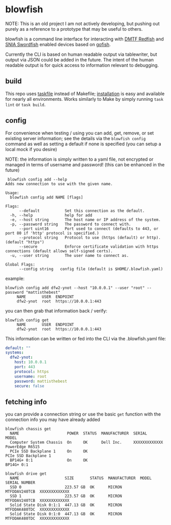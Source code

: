 # blowfish

NOTE: This is an old project I am not actively developing, but pushing out purely as a reference to a prototype that may be useful to others.

blowfish is a command line interface for interacting with [DMTF
Redfish](https://www.dmtf.org/standards/redfish) and [SNIA
Swordfish](https://www.snia.org/forums/smi/swordfish) enabled devices based on [gofish](https://github.com/stmcginnis/gofish).

Currently the CLI is based on human readable output via tablewriter, but output via JSON could be added in the future. The intent of the human readable output is for quick access to information relevant to debugging.

## build

This repo uses [taskfile](https://taskfile.dev/#/usage) instead of Makefile; [installation](https://taskfile.dev/#/installation) is easy and available for nearly all environments. Works similarly to Make by simply running `task lint` or `task build`.

## config

For convenience when testing / using you can add, get, remove, or set existing server information; see the details via the `blowfish config` command as well as setting a default if none is specified (you can setup a local mock if you desire)

NOTE: the information is simply written to a yaml file, not encrypted or managed in terms of username and password! (this can be enhanced in the future)

```
 blowfish config add --help
Adds new connection to use with the given name.

Usage:
  blowfish config add NAME [flags]

Flags:
      --default           Set this connection as the default.
  -h, --help              help for add
  -e, --host string       The host name or IP address of the system.
  -p, --password string   The password to connect with.
      --port uint16       Port used to connect (defaults to 443, or port 80 if 'http' protocol is specified.)
      --protocol string   Protocol to use (https (default) or http). (default "https")
      --secure            Enforce certificate validation with https connections (default allows self-signed certs).
  -u, --user string       The user name to connect as.

Global Flags:
      --config string   config file (default is $HOME/.blowfish.yaml)
```

example:

```
blowfish config add dfw2-ynot --host "10.0.0.1" --user "root" --password "mattisthebest"
     NAME       USER  ENDPOINT
     dfw2-ynot  root  https://10.0.0.1:443
```
you can then grab that information back / verify:

```
blowfish config get
     NAME       USER  ENDPOINT
     dfw2-ynot  root  https://10.0.0.1:443
```

This information can be written or fed into the CLI via the .blowfish.yaml file:

```yaml
default: ""
systems:
  dfw2-ynot:
    host: 10.0.0.1
    port: 443
    protocol: https
    username: root
    password: mattisthebest
    secure: false
```

## fetching info

you can provide a connection string or use the basic `get` function with the connection info you may have already added

```
blowfish chassis get
  NAME                     POWER  STATUS  MANUFACTURER  SERIAL          MODEL
  Computer System Chassis  On     OK      Dell Inc.     XXXXXXXXXXXXX  PowerEdge R6515
  PCIe SSD Backplane 1     On     OK                                    PCIe SSD Backplane 1
  BP14G+ 0:1               On     OK                                    BP14G+ 0:1

blowfish drive get
  NAME                    SIZE       STATUS  MANUFACTURER  MODEL          SERIAL NUMBER
  SSD 0                   223.57 GB  OK      MICRON        MTFDDAV240TCB  XXXXXXXXXXXXX
  SSD 1                   223.57 GB  OK      MICRON        MTFDDAV240TCB  XXXXXXXXXXXXX
  Solid State Disk 0:1:1  447.13 GB  OK      MICRON        MTFDDAK480TDC  XXXXXXXXXXXXX
  Solid State Disk 0:1:0  447.13 GB  OK      MICRON        MTFDDAK480TDC  XXXXXXXXXXXXX
```
